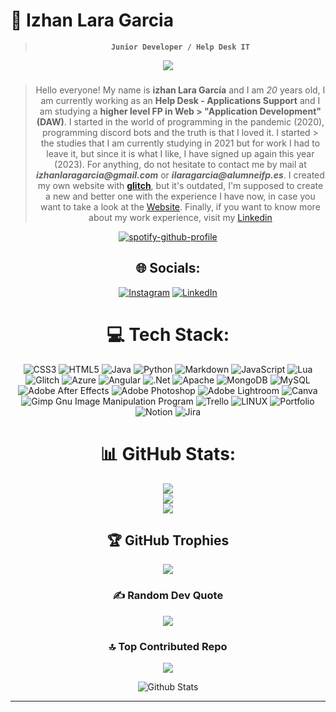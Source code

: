 # :milky_way: Izhan Lara Garcia

<div align=center>

> **``` Junior Developer / Help Desk IT ```**

[![](https://visitcount.itsvg.in/api?id=izhanlaraagarcia&icon=1&color=12)](https://visitcount.itsvg.in)

###

> Hello everyone! My name is **izhan Lara García** and I am _20_ years old, I am currently working as an **Help Desk - Applications Support** and I am studying a **higher level FP in Web > "Application Development" (DAW)**. I started in the world of programming in the pandemic (2020), programming discord bots and the truth is that I loved it. I started > the studies that I am currently studying in 2021 but for work I had to leave it, but since it is what I like, I have signed up again this year (2023).
> For anything, do not hesitate to contact me by mail at **_izhanlaragarcia@gmail.com_** or **_ilaragarcia@alumneifp.es_**. I created my own website with **<a href="https://glitch.com/">glitch</a>**, but  it's outdated, I'm supposed to create a new and better one with the experience I have now, in case you want to take a look at the <a href="https://izhanl8.glitch.me">Website</a>. 
> Finally, if you want to know more about my work experience, visit my <a href="https://www.linkedin.com/in/izhan-lara-garc%C3%ADa//">Linkedin</a>

[![spotify-github-profile](https://spotify-github-profile.vercel.app/api/view?uid=8j4rwqfh0aarz6844vtbb5hq0&cover_image=true&theme=novatorem&show_offline=true&background_color=000000&interchange=true&bar_color=9621e4&bar_color_cover=true)](https://spotify-github-profile.vercel.app/api/view?uid=8j4rwqfh0aarz6844vtbb5hq0&redirect=true)

## 🌐 Socials:
[![Instagram](https://img.shields.io/badge/Instagram-%23E4405F.svg?logo=Instagram&logoColor=white)](https://instagram.com/izhan.rider) [![LinkedIn](https://img.shields.io/badge/LinkedIn-%230077B5.svg?logo=linkedin&logoColor=white)](https://www.linkedin.com/in/izhan-lara-garc%C3%ADa/)




# 💻 Tech Stack:
![CSS3](https://img.shields.io/badge/css3-%231572B6.svg?style=flat&logo=css3&logoColor=white) ![HTML5](https://img.shields.io/badge/html5-%23E34F26.svg?style=flat&logo=html5&logoColor=white) ![Java](https://img.shields.io/badge/java-%23ED8B00.svg?style=flat&logo=java&logoColor=white) ![Python](https://img.shields.io/badge/python-3670A0?style=flat&logo=python&logoColor=ffdd54) ![Markdown](https://img.shields.io/badge/markdown-%23000000.svg?style=flat&logo=markdown&logoColor=white) ![JavaScript](https://img.shields.io/badge/javascript-%23323330.svg?style=flat&logo=javascript&logoColor=%23F7DF1E) ![Lua](https://img.shields.io/badge/lua-%232C2D72.svg?style=flat&logo=lua&logoColor=white) ![Glitch](https://img.shields.io/badge/glitch-%233333FF.svg?style=flat&logo=glitch&logoColor=white) ![Azure](https://img.shields.io/badge/azure-%230072C6.svg?style=flat&logo=azure-devops&logoColor=white) ![Angular](https://img.shields.io/badge/angular-%23DD0031.svg?style=flat&logo=angular&logoColor=white) ![.Net](https://img.shields.io/badge/.NET-5C2D91?style=flat&logo=.net&logoColor=white) ![Apache](https://img.shields.io/badge/apache-%23D42029.svg?style=flat&logo=apache&logoColor=white) ![MongoDB](https://img.shields.io/badge/MongoDB-%234ea94b.svg?style=flat&logo=mongodb&logoColor=white) ![MySQL](https://img.shields.io/badge/mysql-%2300f.svg?style=flat&logo=mysql&logoColor=white) ![Adobe After Effects](https://img.shields.io/badge/Adobe%20After%20Effects-9999FF.svg?style=flat&logo=Adobe%20After%20Effects&logoColor=white) ![Adobe Photoshop](https://img.shields.io/badge/adobephotoshop-%2331A8FF.svg?style=flat&logo=adobephotoshop&logoColor=white) ![Adobe Lightroom](https://img.shields.io/badge/Adobe%20Lightroom-31A8FF.svg?style=flat&logo=Adobe%20Lightroom&logoColor=white) ![Canva](https://img.shields.io/badge/Canva-%2300C4CC.svg?style=flat&logo=Canva&logoColor=white) ![Gimp Gnu Image Manipulation Program](https://img.shields.io/badge/Gimp-657D8B?style=flat&logo=gimp&logoColor=FFFFFF) ![Trello](https://img.shields.io/badge/Trello-%23026AA7.svg?style=flat&logo=Trello&logoColor=white) ![LINUX](https://img.shields.io/badge/Linux-FCC624?style=flat&logo=linux&logoColor=black) ![Portfolio](https://img.shields.io/badge/Portfolio-%23000000.svg?style=flat&logo=firefox&logoColor=#FF7139) ![Notion](https://img.shields.io/badge/Notion-%23000000.svg?style=flat&logo=notion&logoColor=white) ![Jira](https://img.shields.io/badge/jira-%230A0FFF.svg?style=flat&logo=jira&logoColor=white)
# 📊 GitHub Stats:
![](https://github-readme-stats.vercel.app/api?username=izhanlaraagarcia&theme=dark&hide_border=false&include_all_commits=true&count_private=true)<br/>
![](https://github-readme-streak-stats.herokuapp.com/?user=izhanlaraagarcia&theme=dark&hide_border=false)<br/>
![](https://github-readme-stats.vercel.app/api/top-langs/?username=izhanlaraagarcia&theme=dark&hide_border=false&include_all_commits=true&count_private=true&layout=compact)

## 🏆 GitHub Trophies
![](https://github-profile-trophy.vercel.app/?username=izhanlaraagarcia&theme=darkhub&no-frame=false&no-bg=false&margin-w=4)

### ✍️ Random Dev Quote
![](https://quotes-github-readme.vercel.app/api?type=horizontal&theme=dark)

### 🔝 Top Contributed Repo
![](https://github-contributor-stats.vercel.app/api?username=izhanlaraagarcia&limit=5&theme=dark&combine_all_yearly_contributions=true)


<p align="center">
        <img src="https://raw.githubusercontent.com/mayhemantt/mayhemantt/Update/svg/Bottom.svg" alt="Github Stats" />
</p>

---

<!-- Proudly created with GPRM ( https://gprm.itsvg.in ) -->
